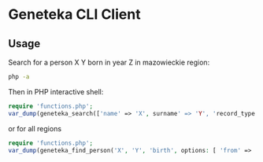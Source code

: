# Geneteka CLI Client

## Usage

Search for a person X Y born in year Z in mazowieckie region:

```bash
php -a
```

Then in PHP interactive shell:

```php
require 'functions.php';
var_dump(geneteka_search(['name' => 'X', surname' => 'Y', 'record_type' => 'birth', 'from' => 'Z', 'to' => 'Z', 'region' => 'mazowieckie']));
```

or for all regions

```php
require 'functions.php';
var_dump(geneteka_find_person('X', 'Y', 'birth', options: [ 'from' => 'Z', 'to' => 'Z' ]));
```